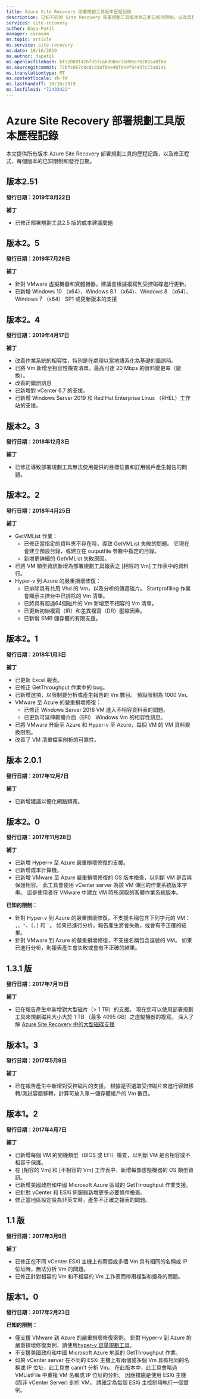 ```yaml
---
title: Azure Site Recovery 部署規劃工具版本歷程記錄
description: 已知不同的 Site Recovery 部署規劃工具版本修正和已知的限制，以及其發行日期。
services: site-recovery
author: Daya-Patil
manager: carmonm
ms.topic: article
ms.service: site-recovery
ms.date: 10/16/2019
ms.author: dapatil
ms.openlocfilehash: bf32809f426f3bfcabd08ec3bd95e76202aa8f84
ms.sourcegitcommit: 77bfc067c8cdc856f0ee4bfde9f84437c73a6141
ms.translationtype: MT
ms.contentlocale: zh-TW
ms.lasthandoff: 10/16/2019
ms.locfileid: "72433422"
---
```

# <a name="azure-site-recovery-deployment-planner-version-history"></a>Azure Site Recovery 部署規劃工具版本歷程記錄

本文提供所有版本 Azure Site Recovery 部署規劃工具的歷程記錄，以及修正程式、每個版本的已知限制和發行日期。

## <a name="version-251"></a>版本2.51

**發行日期：2019年8月22日**

**補丁**

- 已修正部署規劃工具2.5 版的成本建議問題

## <a name="version-25"></a>版本2。5

**發行日期：2019年7月29日**

**補丁**

- 針對 VMware 虛擬機器和實體機器，建議會根據複寫到受控磁碟進行更新。
- 已新增 Windows 10 （x64）、Windows 8.1 （x64）、Windows 8 （x64）、Windows 7 （x64） SP1 或更新版本的支援

## <a name="version-24"></a>版本2。4

**發行日期：2019年4月17日**

**補丁**

- 改善作業系統的相容性，特別是在處理以當地語系化為基礎的錯誤時。
- 已將 Vm 新增至相容性檢查清單，最高可達 20 Mbps 的資料變更率（變換）。
- 改善的錯誤訊息
- 已新增對 vCenter 6.7 的支援。
- 已新增 Windows Server 2019 和 Red Hat Enterprise Linux （RHEL）工作站的支援。



## <a name="version-23"></a>版本2。3

**發行日期：2018年12月3日**

**補丁**

- 已修正導致部署規劃工具無法使用提供的目標位置和訂用帳戶產生報告的問題。

## <a name="version-22"></a>版本2。2 

**發行日期：2018年4月25日**

**補丁**

- GetVMList 作業：
  - 已修正當指定的資料夾不存在時，導致 GetVMList 失敗的問題。 它現在會建立預設目錄，或建立在 outputfile 參數中指定的目錄。
  - 新增更詳細的 GetVMList 失敗原因。
- 已將 VM 類型資訊新增為部署規劃工具報表之 [相容的 Vm] 工作表中的資料行。
- Hyper-v 到 Azure 的嚴重損壞修復：
  - 已排除具有共用 Vhd 的 Vm，以及分析的傳遞磁片。 Startprofiling 作業會顯示主控台中已排除的 Vm 清單。
  - 已將具有超過64個磁片的 Vm 新增至不相容的 Vm 清單。
  - 已更新初始複寫（IR）和差異複寫（DR）壓縮因素。
  - 已新增 SMB 儲存體的有限支援。

## <a name="version-21"></a>版本2。1

**發行日期：2018年1月3日**

**補丁**

- 已更新 Excel 報表。
- 已修正 GetThroughput 作業中的 bug。
- 已新增選項，以限制要分析或產生報告的 Vm 數目。 預設限制為 1000 Vm。
- VMware 至 Azure 的嚴重損壞修復：
  - 已修正 Windows Server 2016 VM 進入不相容資料表的問題。 
  - 已更新可延伸韌體介面（EFI） Windows Vm 的相容性訊息。
- 已將 VMware 升級至 Azure 和 Hyper-v 至 Azure，每個 VM 的 VM 資料變換限制。 
- 改善了 VM 清單檔案剖析的可靠性。

## <a name="version-201"></a>版本 2.0.1

**發行日期：2017年12月7日**

**補丁**

- 已新增建議以優化網路頻寬。

## <a name="version-20"></a>版本2。0

**發行日期：2017年11月28日**

**補丁**

- 已新增 Hyper-v 至 Azure 嚴重損壞修復的支援。
- 已新增成本計算機。
- 已新增 VMware 至 Azure 嚴重損壞修復的 OS 版本檢查，以判斷 VM 是否與保護相容。 此工具會使用 vCenter server 為該 VM 傳回的作業系統版本字串。 這是使用者在 VMware 中建立 VM 時所選取的客體作業系統版本。

**已知的限制：**

- 針對 Hyper-v 到 Azure 的嚴重損壞修復，不支援名稱包含下列字元的 VM： `,`、`"`、`[`、`]` 和 ``` ` ```。 如果已進行分析，報告產生將會失敗，或會有不正確的結果。
- 針對 VMware 到 Azure 的嚴重損壞修復，不支援名稱包含逗號的 VM。 如果已進行分析，則報表產生會失敗或會有不正確的結果。

## <a name="version-131"></a>1\.3.1 版

**發行日期：2017年7月19日** 

**補丁**

- 已在報告產生中新增對大型磁片（> 1 TB）的支援。 現在您可以使用部署規劃工具來規劃磁片大小大於 1 TB （最多 4095 GB）之虛擬機器的複寫。
深入了解 [Azure Site Recovery 中的大型磁碟支援](https://azure.microsoft.com/blog/azure-site-recovery-large-disks/)

## <a name="version-13"></a>版本1。3

**發行日期：2017年5月9日**

**補丁**

- 已在報告產生中新增對受控磁片的支援。 根據是否選取受控磁片來進行容錯移轉/測試容錯移轉，計算可放入單一儲存體帳戶的 Vm 數目。

## <a name="version-12"></a>版本1。2

**發行日期：2017年4月7日**

**補丁**

- 已新增每個 VM 的開機類型（BIOS 或 EFI）檢查，以判斷 VM 是否相容或不相容于保護。
- 在 [相容的 Vm] 和 [不相容的 Vm] 工作表中，新增每部虛擬機器的 OS 類型資訊。
- 已新增美國政府和中國 Microsoft Azure 區域的 GetThroughput 作業支援。
- 已針對 vCenter 和 ESXi 伺服器新增更多必要條件檢查。
- 修正當地區設定設為非英文時，產生不正確之報表的問題。

## <a name="version-11"></a>1\.1 版

**發行日期：2017年3月9日**

**補丁**

- 已修正在不同 vCenter ESXi 主機上有兩個或多個 Vm 具有相同的名稱或 IP 位址時，無法分析 Vm 的問題。
- 已修正針對相容的 Vm 和不相容的 Vm 工作表而停用複製和搜尋的問題。

## <a name="version-10"></a>版本1。0

**發行日期：2017年2月23日**

**已知的限制：**

- 僅支援 VMware 到 Azure 的嚴重損壞修復案例。 針對 Hyper-v 到 Azure 的嚴重損壞修復案例，請使用[hyper-v 容量規劃工具](./site-recovery-capacity-planning-for-hyper-v-replication.md)。
- 不支援美國政府和中國 Microsoft Azure 地區的 GetThroughput 作業。
- 如果 vCenter server 在不同的 ESXi 主機上有兩個或多個 Vm 具有相同的名稱或 IP 位址，此工具會 cann't 分析 Vm。
在此版本中，此工具會略過 VMListFile 中重複 VM 名稱或 IP 位址的分析。 因應措施是使用 ESXi 主機 (而非 vCenter Server) 剖析 VM。 請確定為每個 ESXi 主控制項執行一個實例。
